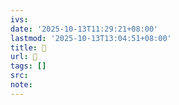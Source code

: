 ```yaml
---
ivs:
date: '2025-10-13T11:29:21+08:00'
lastmod: '2025-10-13T13:04:51+08:00'
title: 󰡊
url: 󰡊
tags: []
src:
note:
---
```

